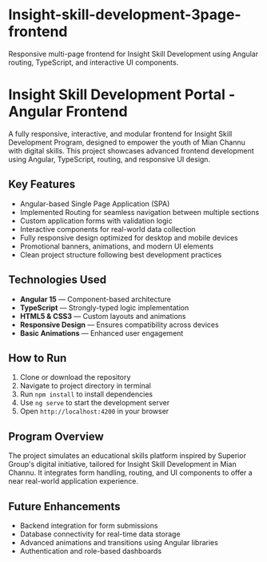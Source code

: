# Insight-skill-development-3page-frontend
Responsive multi-page frontend for Insight Skill Development using Angular routing, TypeScript, and interactive UI components.
# Insight Skill Development Portal - Angular Frontend

A fully responsive, interactive, and modular frontend for Insight Skill Development Program, designed to empower the youth of Mian Channu with digital skills. This project showcases advanced frontend development using Angular, TypeScript, routing, and responsive UI design.

## Key Features

* Angular-based Single Page Application (SPA)  
* Implemented Routing for seamless navigation between multiple sections  
* Custom application forms with validation logic  
* Interactive components for real-world data collection  
* Fully responsive design optimized for desktop and mobile devices  
* Promotional banners, animations, and modern UI elements  
* Clean project structure following best development practices  

## Technologies Used

* **Angular 15** — Component-based architecture  
* **TypeScript** — Strongly-typed logic implementation  
* **HTML5 & CSS3** — Custom layouts and animations  
* **Responsive Design** — Ensures compatibility across devices  
* **Basic Animations** — Enhanced user engagement  

## How to Run

1. Clone or download the repository  
2. Navigate to project directory in terminal  
3. Run `npm install` to install dependencies  
4. Use `ng serve` to start the development server  
5. Open `http://localhost:4200` in your browser  

## Program Overview

The project simulates an educational skills platform inspired by Superior Group's digital initiative, tailored for Insight Skill Development in Mian Channu. It integrates form handling, routing, and UI components to offer a near real-world application experience.

## Future Enhancements

* Backend integration for form submissions  
* Database connectivity for real-time data storage  
* Advanced animations and transitions using Angular libraries  
* Authentication and role-based dashboards  

